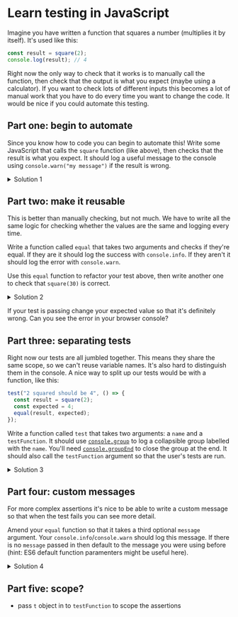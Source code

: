 # Learn testing in JavaScript

Imagine you have written a function that squares a number (multiplies it by itself). It's used like this:

```js
const result = square(2);
console.log(result); // 4
```

Right now the only way to check that it works is to manually call the function, then check that the output is what you expect (maybe using a calculator). If you want to check lots of different inputs this becomes a lot of manual work that you have to do every time you want to change the code. It would be nice if you could automate this testing.

## Part one: begin to automate

Since you know how to code you can begin to automate this! Write some JavaScript that calls the `square` function (like above), then checks that the result is what you expect. It should log a useful message to the console using `console.warn("my message")` if the result is wrong.

<details>
<summary>Solution 1</summary>

```js
const result = square(2);
const expected = 4;
if (result !== expected) {
  console.warn("Failed: expected square(2) to equal 4, but got " + result);
}
```

If your test is passing change your expected value so that it's definitely wrong. Can you see the failure in your browser console?

</details>

## Part two: make it reusable

This is better than manually checking, but not much. We have to write all the same logic for checking whether the values are the same and logging every time.

Write a function called `equal` that takes two arguments and checks if they're equal. If they are it should log the success with `console.info`. If they aren't it should log the error with `console.warn`.

Use this `equal` function to refactor your test above, then write another one to check that `square(30)` is correct.

<details>
<summary>Solution 2</summary>

```js
function equal(x, y) {
  if (x === y) {
    console.info(`✓ Expected ${x} to equal ${y}`);
  } else {
    console.warn(`✕ Expected ${x} to equal ${y}`);
  }
}

equal(square(2), 4);
equal(square(30), 10);
```

</details>

If your test is passing change your expected value so that it's definitely wrong. Can you see the error in your browser console?

## Part three: separating tests

Right now our tests are all jumbled together. This means they share the same scope, so we can't reuse variable names. It's also hard to distinguish them in the console. A nice way to split up our tests would be with a function, like this:

```js
test("2 squared should be 4", () => {
  const result = square(2);
  const expected = 4;
  equal(result, expected);
});
```

Write a function called `test` that takes two arguments: a `name` and a `testFunction`. It should use [`console.group`](https://developer.mozilla.org/en-US/docs/Web/API/Console/group) to log a collapsible group labelled with the `name`. You'll need [`console.groupEnd`](https://developer.mozilla.org/en-US/docs/Web/API/Console/groupEnd) to close the group at the end. It should also call the `testFunction` argument so that the user's tests are run.

<details>
<summary>Solution 3</summary>

```js
function test(name, testFunction) {
  console.group(name);
  testFunction();
  console.groupEnd();
}

test("2 squared should be 4", () => {
  const result = square(2);
  const expected = 4;
  equal(result, expected);
});
```

</details>

## Part four: custom messages

For more complex assertions it's nice to be able to write a custom message so that when the test fails you can see more detail.

Amend your `equal` function so that it takes a third optional `message` argument. Your `console.info`/`console.warn` should log this message. If there is no `message` passed in then default to the message you were using before (hint: ES6 default function paramenters might be useful here).

<details>
<summary>Solution 4</summary>

```js
function equal(x, y, message = `Expected ${x} to equal ${y}`) {
  if (x === y) {
    console.info("✓ " + message);
  } else {
    console.warn("✕" + message);
  }
}

test("2 squared should be 4", () => {
  const result = square(2);
  const expected = 4;
  equal(result, expected, "2 squared should give us 4");
});
```

</details>

## Part five: scope?

- pass `t` object in to `testFunction` to scope the assertions
